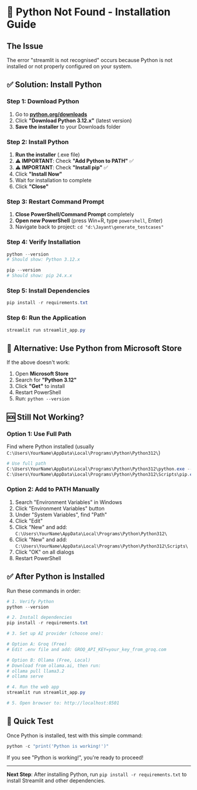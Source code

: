 # 🚨 Python Not Found - Installation Guide

## The Issue
The error "streamlit is not recognised" occurs because Python is not installed or not properly configured on your system.

## ✅ Solution: Install Python

### Step 1: Download Python
1. Go to **[python.org/downloads](https://python.org/downloads/)**
2. Click **"Download Python 3.12.x"** (latest version)
3. **Save the installer** to your Downloads folder

### Step 2: Install Python
1. **Run the installer** (.exe file)
2. **⚠️ IMPORTANT**: Check **"Add Python to PATH"** ✅
3. **⚠️ IMPORTANT**: Check **"Install pip"** ✅
4. Click **"Install Now"**
5. Wait for installation to complete
6. Click **"Close"**

### Step 3: Restart Command Prompt
1. **Close PowerShell/Command Prompt** completely
2. **Open new PowerShell** (press Win+R, type `powershell`, Enter)
3. Navigate back to project: `cd "d:\Jayant\generate_testcases"`

### Step 4: Verify Installation
```powershell
python --version
# Should show: Python 3.12.x

pip --version
# Should show: pip 24.x.x
```

### Step 5: Install Dependencies
```powershell
pip install -r requirements.txt
```

### Step 6: Run the Application
```powershell
streamlit run streamlit_app.py
```

## 🔄 Alternative: Use Python from Microsoft Store

If the above doesn't work:

1. Open **Microsoft Store**
2. Search for **"Python 3.12"**
3. Click **"Get"** to install
4. Restart PowerShell
5. Run: `python --version`

## 🆘 Still Not Working?

### Option 1: Use Full Path
Find where Python installed (usually `C:\Users\YourName\AppData\Local\Programs\Python\Python312\`)

```powershell
# Use full path
C:\Users\YourName\AppData\Local\Programs\Python\Python312\python.exe --version
C:\Users\YourName\AppData\Local\Programs\Python\Python312\Scripts\pip.exe install -r requirements.txt
```

### Option 2: Add to PATH Manually
1. Search "Environment Variables" in Windows
2. Click "Environment Variables" button
3. Under "System Variables", find "Path"
4. Click "Edit"
5. Click "New" and add: `C:\Users\YourName\AppData\Local\Programs\Python\Python312\`
6. Click "New" and add: `C:\Users\YourName\AppData\Local\Programs\Python\Python312\Scripts\`
7. Click "OK" on all dialogs
8. Restart PowerShell

## ✅ After Python is Installed

Run these commands in order:

```powershell
# 1. Verify Python
python --version

# 2. Install dependencies
pip install -r requirements.txt

# 3. Set up AI provider (choose one):

# Option A: Groq (Free)
# Edit .env file and add: GROQ_API_KEY=your_key_from_groq.com

# Option B: Ollama (Free, Local)
# Download from ollama.ai, then run:
# ollama pull llama3.2
# ollama serve

# 4. Run the web app
streamlit run streamlit_app.py

# 5. Open browser to: http://localhost:8501
```

## 🎯 Quick Test

Once Python is installed, test with this simple command:
```powershell
python -c "print('Python is working!')"
```

If you see "Python is working!", you're ready to proceed!

---

**Next Step**: After installing Python, run `pip install -r requirements.txt` to install Streamlit and other dependencies.

